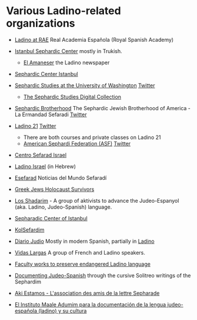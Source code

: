 # Various Ladino-related organizations

* [Ladino at RAE](https://www.rae.es/search/node?keys=ladino&op.x=0&op.y=0) Real Academia Española   (Royal Spanish Academy)

* [Istanbul Sephardic Center](https://istanbulsephardiccenter.com/)  mostly in Trukish.
    * [El Amaneser](https://istanbulsephardiccenter.com/el-amaneser/) the Ladino newspaper
* [Sephardic Center Istanbul](https://sephardiccenter.wordpress.com/)

* [Sephardic Studies at the University of Washington](https://jewishstudies.washington.edu/sephardic-studies/) [Twitter](https://twitter.com/SephardicUW)
    * [The Sephardic Studies Digital Collection](https://content.lib.washington.edu/sephardicweb/index.html)
* [Sephardic Brotherhood](https://www.sephardicbrotherhood.com/) The Sephardic Jewish Brotherhood of America - La Ermandad Sefaradi [Twitter](https://twitter.com/SephardicBrothe)
* [Ladino 21](https://en.ladino21.org/) [Twitter](https://twitter.com/LadinoXXI)
    * There are both courses and private classes on Ladino 21
    * [American Sephardi Federation (ASF)](https://americansephardi.org/) [Twitter](https://twitter.com/AmericanSephard)
* [Centro Sefarad Israel](http://www.casasefarad-israel.es/)
* [Ladino Israel](http://www.ladino-israel.org) (in Hebrew)
* [Esefarad](https://esefarad.com/) Noticias del Mundo Sefaradí
* [Greek Jews Holocaust Survivors](https://greekjewsholocaustsurvivors.art/)
* [Los Shadarim](https://www.shadarim.com/) - A group of aktivists to advance the Judeo-Espanyol (aka. Ladino, Judeo-Spanish) language.
* [Sepharadic Center of Istanbul](https://sefarad.com.tr/en/)
* [KolSefardim](https://www.kolsefardim.net/)
* [Diario Judio](https://diariojudio.com/) Mostly in modern Spanish, partially in [Ladino](https://diariojudio.com/categoria/idioma/djudeo-espanyol/)
* [Vidas Largas](https://sites.google.com/view/vidaslargas/) A group of French and Ladino speakers.
* [Faculty works to preserve endangered Ladino language](https://www.binghamton.edu/news/story/2299/faculty-works-to-preserve-endangered-ladino-language)
* [Documenting Judeo-Spanish](https://documentingjudeospanish.com/) through the cursive Solitreo writings of the Sephardim
* [Aki Estamos - L'association des amis de la lettre Sepharade](https://aki.assoconnect.com/)
* [El Instituto Maale Adumim para la documentación de la lengua judeo-española (ladino) y su cultura](http://folkmasa.org/av/av00lad.htm)
